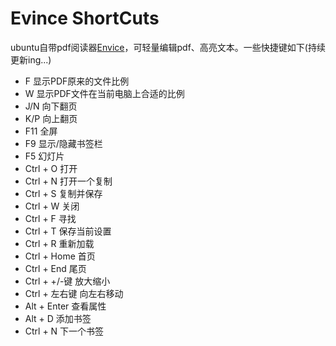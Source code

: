 # Evince ShortCuts
ubuntu自带pdf阅读器[Envice](https://wiki.gnome.org/Apps/Evince)，可轻量编辑pdf、高亮文本。一些快捷键如下(持续更新ing...)
- F 显示PDF原来的文件比例
- W 显示PDF文件在当前电脑上合适的比例
- J/N 向下翻页
- K/P 向上翻页
- F11 全屏
- F9 显示/隐藏书签栏
- F5 幻灯片
- Ctrl + O 打开
- Ctrl + N 打开一个复制
- Ctrl + S 复制并保存
- Ctrl + W 关闭
- Ctrl + F 寻找
- Ctrl + T 保存当前设置
- Ctrl + R 重新加载
- Ctrl + Home 首页
- Ctrl + End 尾页
- Ctrl + +/-键 放大缩小
- Ctrl + 左右键 向左右移动
- Alt + Enter 查看属性
- Alt + D 添加书签
- Ctrl + N 下一个书签
